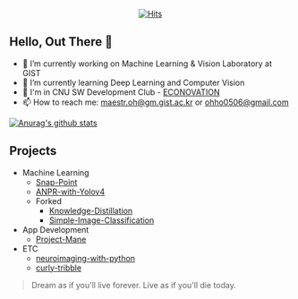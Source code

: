<div align=center>
  
[![Hits](https://hits.seeyoufarm.com/api/count/incr/badge.svg?url=https%3A%2F%2Fgithub.com%2FDodant&count_bg=%238BBBF1&title_bg=%23555555&icon=github.svg&icon_color=%23FFFFFF&title=today+%2F+total&edge_flat=false)](https://hits.seeyoufarm.com)

</div>

## Hello, Out There 👋
- 🔭 I’m currently working on Machine Learning & Vision Laboratory at GIST
- 🌱 I’m currently learning Deep Learning and Computer Vision 
- 👯 I'm in CNU SW Development Club - [ECONOVATION](https://github.com/JNU-econovation)
- 📫 How to reach me: maestr.oh@gm.gist.ac.kr or ohho0506@gmail.com

[![Anurag's github stats](https://github-readme-stats.vercel.app/api?username=dodant&show_icons=true&hide=issues&count_private=true)](https://github.com/anuraghazra/github-readme-stats)

## Projects
- Machine Learning
  - [Snap-Point](https://github.com/Dodant/Snap-Point)
  - [ANPR-with-Yolov4](https://github.com/Dodant/ANPR-with-Yolov4)
  - Forked
    - [Knowledge-Distillation](https://github.com/Dodant/Knowledge-Distillation)
    - [Simple-Image-Classification](https://github.com/Dodant/Simple-Image-Classification)
- App Development
  - [Project-Mane](https://github.com/Dodant/Project-Mane)
- ETC
  - [neuroimaging-with-python](https://github.com/Dodant/neuroimaging-with-python)
  - [curly-tribble](https://github.com/Dodant/curly-tribble)
   
   
   
> Dream as if you'll live forever. Live as if you'll die today.
<!--
**Dodant/dodant** is a ✨ _special_ ✨ repository because its `README.md` (this file) appears on your GitHub profile.

Here are some ideas to get you started:

- 🔭 I’m currently working on ...
- 🌱 I’m currently learning ...
- 👯 I’m looking to collaborate on ...
- 🤔 I’m looking for help with ...
- 💬 Ask me about ...
- 📫 How to reach me: ...
- 😄 Pronouns: ...
- ⚡ Fun fact: ...
-->
